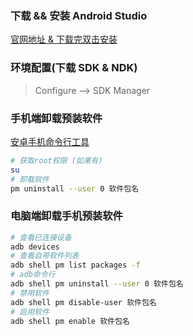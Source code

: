 ### 下载 && 安装 Android Studio
[官网地址 & 下载完双击安装](https://developer.android.google.cn/studio/)

### 环境配置(下载 SDK & NDK)
> Configure --> SDK Manager

### 手机端卸载预装软件
[安卓手机命令行工具](../../文件分享/AndroidTerm.apk)
```bash
# 获取root权限 (如果有)
su
# 卸载软件
pm uninstall --user 0 软件包名
```

### 电脑端卸载手机预装软件
```bash
# 查看已连接设备
adb devices
# 查看自带软件列表
adb shell pm list packages -f
# adb命令行
adb shell pm uninstall --user 0 软件包名
# 禁用软件
adb shell pm disable-user 软件包名
# 启用软件
adb shell pm enable 软件包名
```